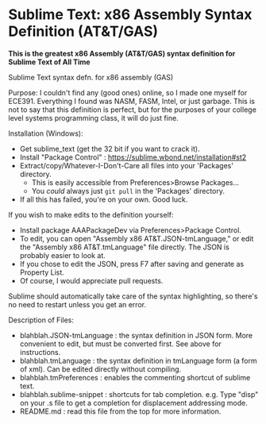 Sublime Text: x86 Assembly Syntax Definition (AT&T/GAS)
==========================

**This is the greatest x86 Assembly (AT&amp;T/GAS) syntax definition for Sublime Text of All Time**

Sublime Text syntax defn. for x86 assembly (GAS)

Purpose:  I couldn't find any (good ones) online, so I made one myself for ECE391.  Everything I found was NASM, FASM, Intel, or just garbage. This is not to say that this definition is perfect, but for the purposes of your college level systems programming class, it will do just fine.

Installation (Windows):
- Get sublime_text (get the 32 bit if you want to crack it).
- Install "Package Control" : https://sublime.wbond.net/installation#st2
- Extract/copy/Whatever-I-Don't-Care all files into your 'Packages' directory.
    - This is easily accessible from Preferences>Browse Packages...
    - You *could* always just `git pull` in the 'Packages' directory.
- If all this has failed, you're on your own. Good luck.

If you wish to make edits to the definition yourself:
- Install package AAAPackageDev via Preferences>Package Control.
- To edit, you can open "Assembly x86 AT&T.JSON-tmLanguage," or edit the "Assembly x86 AT&T.tmLanguage" file directly. The JSON is probably easier to look at.
- If you chose to edit the JSON, press F7 after saving and generate as Property List.
- Of course, I would appreciate pull requests.

Sublime should automatically take care of the syntax highlighting, so there's no need to restart unless you get an error.


Description of Files:
- blahblah.JSON-tmLanguage : the syntax definition in JSON form. More convenient to edit, but must be converted first. See above for instructions.
- blahblah.tmLanguage : the syntax definition in tmLanguage form (a form of xml). Can be edited directly without compiling.
- blahblah.tmPreferences : enables the commenting shortcut of sublime text.
- blahblah.sublime-snippet : shortcuts for tab completion. e.g. Type "disp" on your .s file to get a completion for displacement addressing mode.
- README.md : read this file from the top for more information.
